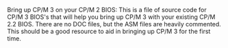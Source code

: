 Bring up CP/M 3 on your CP/M 2 BIOS: This is a file of source code for CP/M 3 BIOS's that will help you bring up CP/M 3 with your existing CP/M 2.2 BIOS. There are no DOC files, but the ASM files are heavily commented. This should be a good resource to aid in bringing up CP/M 3 for the first time. 